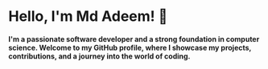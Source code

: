 <h1>Hello, I'm Md Adeem! 👋</h1>

<h4>I'm a passionate software developer and a strong foundation in computer science. Welcome to my GitHub profile, where I showcase my projects, contributions, and a journey into the world of coding.</h4>



